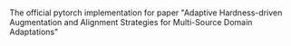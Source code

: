 # 
The official pytorch implementation for paper "Adaptive Hardness-driven Augmentation and Alignment Strategies for Multi-Source Domain Adaptations"
